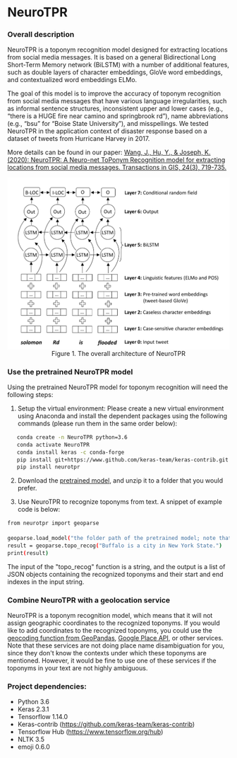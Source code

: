 # NeuroTPR


### Overall description

NeuroTPR is a toponym recognition model designed for extracting locations from social media messages. It is based on a general Bidirectional Long Short-Term Memory network (BiLSTM) with a number of additional features, such as double layers of character embeddings, GloVe word embeddings, and contextualized word embeddings ELMo.

The goal of this model is to improve the accuracy of toponym recognition from social media messages that have various language irregularities, such as informal sentence structures, inconsistent upper and lower cases (e.g., “there is a HUGE fire near camino and springbrook rd”), name abbreviations (e.g., “bsu” for “Boise State University”), and misspellings. We tested NeuroTPR in the application context of disaster response based on a dataset of tweets from Hurricane Harvey in 2017.

More details can be found in our paper: [Wang, J., Hu, Y., & Joseph, K. (2020): NeuroTPR: A Neuro-net ToPonym Recognition model for extracting locations from social media messages. Transactions in GIS, 24(3), 719-735.](http://www.acsu.buffalo.edu/~yhu42/papers/2020_TGIS_NeuroTPR.pdf)

<p align="center">
<img align="center" src="https://github.com/geoai-lab/NeuroTPR/blob/master/Fig/model_structure.png" width="600" />
<br />
Figure 1. The overall architecture of NeuroTPR
</p>



### Use the pretrained NeuroTPR model 

Using the pretrained NeuroTPR model for toponym recognition will need the following steps:

1. Setup the virtual environment: Please create a new virtual environment using Anaconda and install the dependent packages using the following commands (please run them in the same order below):
 ```bash
	conda create -n NeuroTPR python=3.6
	conda activate NeuroTPR
	conda install keras -c conda-forge
	pip install git+https://www.github.com/keras-team/keras-contrib.git
	pip install neurotpr
 ```

2. Download the [pretrained model](https://github.com/geoai-lab/NeuroTPR/blob/master/PretrainedModel.zip), and unzip it to a folder that you would prefer.

3. Use NeuroTPR to recognize toponyms from text. A snippet of example code is below:
 ```bash
from neurotpr import geoparse
    
geoparse.load_model("the folder path of the pretrained model; note that the path should end with /")
result = geoparse.topo_recog("Buffalo is a city in New York State.")
print(result)
 ```
The input of the "topo_recog" function is a string, and the output is a list of JSON objects containing the recognized toponyms and their start and end indexes in the input string.


### Combine NeuroTPR with a geolocation service
NeuroTPR is a toponym recognition model, which means that it will not assign geographic coordinates to the recognized toponyms. If you would like to add coordinates to the recognized toponyms, you could use the [geocoding function from GeoPandas](https://geopandas.org/geocoding.html), [Google Place API](https://developers.google.com/maps/documentation/javascript/places), or other services. Note that these services are not doing place name disambiguation for you, since they don't know the contexts under which these toponyms are mentioned. However, it would be fine to use one of these services if the toponyms in your text are not highly ambiguous.



### Project dependencies:
* Python 3.6
* Keras 2.3.1
* Tensorflow 1.14.0
* Keras-contrib (https://github.com/keras-team/keras-contrib)
* Tensorflow Hub (https://www.tensorflow.org/hub)
* NLTK 3.5
* emoji 0.6.0
